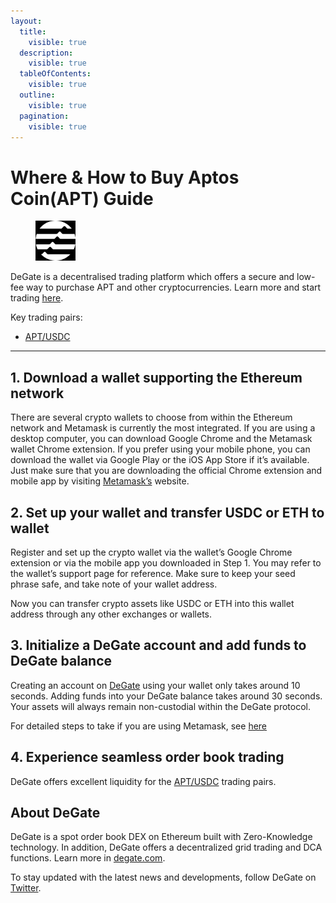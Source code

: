 ```yaml
---
layout:
  title:
    visible: true
  description:
    visible: true
  tableOfContents:
    visible: true
  outline:
    visible: true
  pagination:
    visible: true
---
```


# Where & How to Buy Aptos Coin(APT) Guide

<figure><img src="../.gitbook/assets/apt_0x8cdf7af57e4c8b930e1b23c477c22f076530585e1716307325277.jpg" alt="APT" width="64"><figcaption></figcaption></figure>

DeGate is a decentralised trading platform which offers a secure and low-fee way to purchase APT and other cryptocurrencies. Learn more and start trading [here](https://app.degate.com/trade/USDC/0x8cdf7af57e4c8b930e1b23c477c22f076530585e?utm_source=howtobuy).&#x20;

Key trading pairs:

* [APT/USDC](https://app.degate.com/trade/USDC/0x8cdf7af57e4c8b930e1b23c477c22f076530585e?utm_source=howtobuy)

***

## 1. Download a wallet supporting the Ethereum network

There are several crypto wallets to choose from within the Ethereum network and Metamask is currently the most integrated. If you are using a desktop computer, you can download Google Chrome and the Metamask wallet Chrome extension. If you prefer using your mobile phone, you can download the wallet via Google Play or the iOS App Store if it’s available. Just make sure that you are downloading the official Chrome extension and mobile app by visiting [Metamask’s](https://metamask.io/) website.

## 2. Set up your wallet and transfer USDC or ETH to wallet

Register and set up the crypto wallet via the wallet’s Google Chrome extension or via the mobile app you downloaded in Step 1. You may refer to the wallet’s support page for reference. Make sure to keep your seed phrase safe, and take note of your wallet address.&#x20;

Now you can transfer crypto assets like USDC or ETH into this wallet address through any other exchanges or wallets.

## 3. Initialize a DeGate account and add funds to DeGate balance

Creating an account on [DeGate](https://app.degate.com/?utm_source=APT_howtobuy) using your wallet only takes around 10 seconds. Adding funds into your DeGate balance takes around 30 seconds. Your assets will always remain non-custodial within the DeGate protocol.

For detailed steps to take if you are using Metamask, see [here](https://docs.degate.com/v/product_en/main-features/wallet-connectivity/metamask)

## 4. Experience seamless order book trading

DeGate offers excellent liquidity for the [APT/USDC](https://app.degate.com/trade/USDC/0x8cdf7af57e4c8b930e1b23c477c22f076530585e?utm_source=howtobuy) trading pairs.&#x20;

## About DeGate

DeGate is a spot order book DEX on Ethereum built with Zero-Knowledge technology. In addition, DeGate offers a decentralized grid trading and DCA functions.  Learn more in [degate.com](https://degate.com/?utm_source=APT_howtobuy).

To stay updated with the latest news and developments, follow DeGate on [Twitter](https://twitter.com/degatedex).
